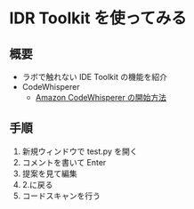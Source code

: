 # IDR Toolkit を使ってみる

## 概要

- ラボで触れない IDE Toolkit の機能を紹介
- CodeWhisperer
  - [Amazon CodeWhisperer の開始方法](https://aws.amazon.com/jp/codewhisperer/resources/)

## 手順

1. 新規ウィンドウで test.py を開く
2. コメントを書いて Enter
3. 提案を見て編集
4. 2.に戻る
5. コードスキャンを行う
